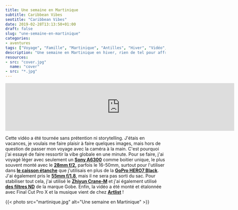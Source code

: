 ```yaml
---
title: Une semaine en Martinique
subtitle: Caribbean Vibes
seotitle: "Caribbean Vibes"
date: 2019-02-28T13:13:50+01:00
draft: false
slug: "une-semaine-en-martinique"
categories:
- aventures
tags: ["Voyage", "Famille", "Martinique", "Antilles", "Hiver", "Vidéo", "Tourisme", "Une semaine en Martinique"]
description: "Une semaine en Martinique en hiver, rien de tel pour affronter le reste de l'hiver jusqu'au printemps. Une semaine de vacances en vidéo !"
resources:
- src: "cover.jpg"
  name: "cover"
- src: "*.jpg"
---
```


<center><iframe width="720" height="auto" src="https://www.youtube.com/embed/cz2ez7vMaP0?controls=0" frameborder="0" allow="accelerometer; autoplay; encrypted-media; gyroscope; picture-in-picture" allowfullscreen></iframe></center>

Cette vidéo a été tournée sans prétention ni storytelling. J'étais en vacances, je voulais me faire plaisir à faire quelques images, mais hors de question de passer mon voyage avec la caméra à la main. C'est pourquoi j'ai essayé de faire ressortir la vibe globale en une minute. Pour se faire, j'ai voyagé léger avec seulement un **[Sony A6300](https://amzn.to/2HtInYm)** comme boitier unique, le plus souvent monté avec le **[28mm f/2](https://amzn.to/2B0FrN5),** parfois le 16-50mm, surtout pour l'utiliser dans **[le caisson étanche](https://amzn.to/2AZkUZx)** que j'utilisais en plus de la **[GoPro HERO7 Black](https://amzn.to/2DzxccO)**. J'ai également pris le **[55mm f/1.8](https://amzn.to/2Tggsgb)**, mais il ne sera pas sorti du sac. Pour stabiliser tout cela, j'ai utilisé le **[Zhiyun Crane-M](https://amzn.to/2B65rqB)** et j'ai également utilisé **[des filtres ND](https://amzn.to/2RSofDY)** de la marque Gobe. Enfin, la vidéo a été monté et étalonnée avec Final Cut Pro X et la musique vient de chez [**Artlist**](http://bit.ly/ArtlistCaptainYvon) !

{{< photo src="martinique.jpg" alt="Une semaine en Martinique" >}}
